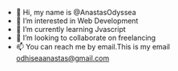 - 👋 Hi, my name is @AnastasOdyssea
- 👀 I’m interested in  Web Development
- 🌱 I’m currently learning Jvascript
- 💞️ I’m looking to collaborate on freelancing
- 📫 You can reach me by email.This is my email odhiseaanastas@gmail.com


